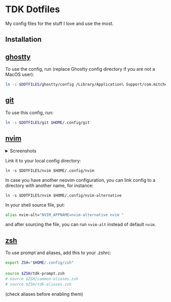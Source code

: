 # TDK Dotfiles

My config files for the stuff I love and use the most.

## Installation

## [ghostty](./ghostty)

To use the config, run (replace Ghostty config directory if you are not a MacOS user):

```sh
ln -s $DOTFILES/ghostty/config /Library/Application\ Support/com.mitchellh.ghostty/config
```

## [git](./git)

To use this config, run:

```sh
ln -s $DOTFILES/git $HOME/.config/git
```

## [nvim](./nvim)


<details>
  <summary>Screenshots</summary>

  ![](./assets/nvim-welcome.png)
  ![](./assets/nvim-code.png)
  ![](./assets/nvim-org-codecompanio.png)
  ![](./assets/nvim-overseer-logs.png)
  ![](./assets/nvim-kulala.png)
</details>

Link it to your local config directory:

```shell
ln -s $DOTFILES/nvim $HOME/.config/nvim
```

In case you have another neovim configuration, you can link config to a directory with another name, for instance:

```shell
ln -s $DOTFILES/nvim $HOME/.config/nvim-alternative
```

In your shell source file, put:

```sh
alias nvim-alt="NVIM_APPNAME=nvim-alternative nvim "
```

and after sourcing the file, you can run `nvim-alt` instead of default `nvim`.

## [zsh](./zsh)

To use prompt and aliases, add this to your .zshrc:

```sh
export ZSH="$HOME/.config/zsh"

source $ZSH/tdk-prompt.zsh
# source $ZSH/common-aliases.zsh
# source $ZSH/tdk-aliases.zsh
```

(check aliases before enabling them)
